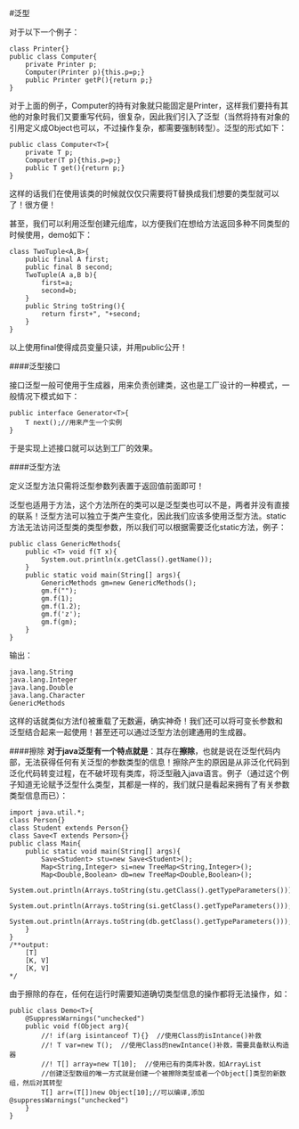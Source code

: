 #泛型

对于以下一个例子：
	
	class Printer{}
	public class Computer{
		private Printer p;
		Computer(Printer p){this.p=p;}
		public Printer getP(){return p;}
	}
对于上面的例子，Computer的持有对象就只能固定是Printer，这样我们要持有其他的对象时我们又要重写代码，很复杂，因此我们引入了泛型（当然将持有对象的引用定义成Object也可以，不过操作复杂，都需要强制转型）。泛型的形式如下：

	public class Computer<T>{
		private T p;
		Computer(T p){this.p=p;}
		public T get(){return p;}
	}
这样的话我们在使用该类的时候就仅仅只需要将T替换成我们想要的类型就可以了！很方便！

甚至，我们可以利用泛型创建元组库，以方便我们在想给方法返回多种不同类型的时候使用，demo如下：

	class TwoTuple<A,B>{
		public final A first;
		public final B second;
		TwoTuple(A a,B b){
			first=a;
			second=b;
		}
		public String toString(){
			return first+", "+second;
		}
	}

以上使用final使得成员变量只读，并用public公开！

####泛型接口

接口泛型一般可使用于生成器，用来负责创建类，这也是工厂设计的一种模式，一般情况下模式如下：
	
	public interface Generator<T>{
		T next();//用来产生一个实例
	}

于是实现上述接口就可以达到工厂的效果。

####泛型方法

定义泛型方法只需将泛型参数列表置于返回值前面即可！

泛型也适用于方法，这个方法所在的类可以是泛型类也可以不是，两者并没有直接的联系！泛型方法可以独立于类产生变化，因此我们应该多使用泛型方法。static方法无法访问泛型类的类型参数，所以我们可以根据需要泛化static方法，例子：
	
	public class GenericMethods{
		public <T> void f(T x){
			System.out.println(x.getClass().getName());
		}
		public static void main(String[] args){
			GenericMethods gm=new GenericMethods();
			gm.f("");
			gm.f(1);
			gm.f(1.2);
			gm.f('z');
			gm.f(gm);
		}
	}
输出：

	java.lang.String
	java.lang.Integer
	java.lang.Double
	java.lang.Character
	GenericMethods
这样的话就类似方法f()被重载了无数遍，确实神奇！我们还可以将可变长参数和泛型结合起来一起使用！甚至还可以通过泛型方法创建通用的生成器。

####擦除
**对于java泛型有一个特点就是**：其存在**擦除**，也就是说在泛型代码内部，无法获得任何有关泛型的参数类型的信息！擦除产生的原因是从非泛化代码到泛化代码转变过程，在不破坏现有类库，将泛型融入java语言。例子（通过这个例子知道无论赋予泛型什么类型，其都是一样的，我们就只是看起来拥有了有关参数类型信息而已）：

	import java.util.*;
	class Person{}
	class Student extends Person{}
	class Save<T extends Person>{}
	public class Main{
		public static void main(String[] args){
			Save<Student> stu=new Save<Student>();			
			Map<String,Integer> si=new TreeMap<String,Integer>();
			Map<Double,Boolean> db=new TreeMap<Double,Boolean>();
			System.out.println(Arrays.toString(stu.getClass().getTypeParameters()));
			System.out.println(Arrays.toString(si.getClass().getTypeParameters()));
			System.out.println(Arrays.toString(db.getClass().getTypeParameters()));
		}
	}
	/**output:
		[T]
		[K, V]
		[K, V]
	*/

由于擦除的存在，任何在运行时需要知道确切类型信息的操作都将无法操作，如：
	
	public class Demo<T>{
		@SuppressWarnings("unchecked")
	    public void f(Object arg){
        	//! if(arg isintanceof T){}  //使用Class的isIntance()补救
        	//! T var=new T();  //使用Class的newIntance()补救，需要具备默认构造器
        	//! T[] array=new T[10];  //使用已有的类库补救，如ArrayList
			//创建泛型数组的唯一方式就是创建一个被擦除类型或者一个Object[]类型的新数组，然后对其转型
        	T[] arr=(T[])new Object[10];//可以编译,添加 @suppressWarnings("unchecked")
    	}
	}